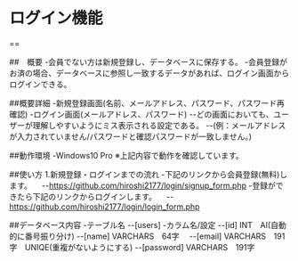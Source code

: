 # ログイン機能

==

##　概要
-会員でない方は新規登録し、データベースに保存する。
-会員登録がお済の場合、データベースに参照し一致するデータがあれば、ログイン画面からログインできる。

##概要詳細
-新規登録画面(名前、メールアドレス、パスワード、パスワード再確認)
-ログイン画面(メールアドレス、パスワード)
 --どの画面においても、ユーザーが理解しやすいようにミス表示される設定である。
 --(例：メールアドレスが入力されていません/パスワードと確認パスワードが一致しません。)


##動作環境
-Windows10 Pro
※上記内容で動作を確認しています。

##使い方
1.新規登録・ログインまでの流れ
-下記のリンクから会員登録(無料)します。
　--https://github.com/hiroshi2177/login/signup_form.php
-登録ができたら下記のリンクからログインします。
　--https://github.com/hiroshi2177/login/login_form.php


##データベース内容
 -テーブル名
 --[users]
 -カラム名/設定
 --[id]        INT　AI(自動的に番号振り分け)
 --[name]      VARCHARS　64字　
 --[email]     VARCHARS　191字　UNIQE(重複がないようにする)
 --[password]  VARCHARS　191字　
